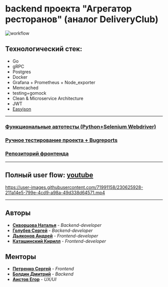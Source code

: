 # backend проекта "Агрегатор ресторанов" (аналог DeliveryClub)
![workflow](https://github.com/go-park-mail-ru/2022_1_VVT-i-2.0/actions/workflows/ci.yml/badge.svg)

## Технологический стек: 
- Go
- gRPC
- Postgres
- Docker
- Grafana + Prometheus + Node_exporter
- Memcached
- testing+gomock
- Clean & Microservice Architecture
- JWT
- [Easyjson](https://github.com/mailru/easyjson)

---
### [Функциональные автотесты (Python+Selenium Webdriver)](https://github.com/Natali-Skv/technopark_qa_homework-selenium)
### [Ручное тестирование проекта + Bugreports](https://github.com/Natali-Skv/technopark_qa_homework-1)
### [Репозиторий фронтенда](https://github.com/frontend-park-mail-ru/2022_1_VVT-i-2.0)
---

## Полный user flow: [youtube](https://youtu.be/Q1p4DwnolLA)


https://user-images.githubusercontent.com/71991158/230625928-211a14e5-799e-4cd9-a98a-49d338d64571.mp4

---

## Авторы
* [**Скворцова Наталья**](https://github.com/Natali-Skv) - *Backend-developer*
* [**Голубев Сергей**](https://github.com/yutfut)        -  *Backend-developer*
* [**Дьяконов Андрей**](https://github.com/Andrey123815) - *Frontend-developer*
* [**Каташинский Кирилл**](https://github.com/kirill555101) - *Frontend-developer*

## Менторы
* [**Петренко Сергей**](https://github.com/SPetrenko17) - *Frontend*
* [**Болдин Дмитрий**](https://github.com/BoldinDmitry) - *Backend*
* [**Аистов Егор**]() - *UX/UI*
